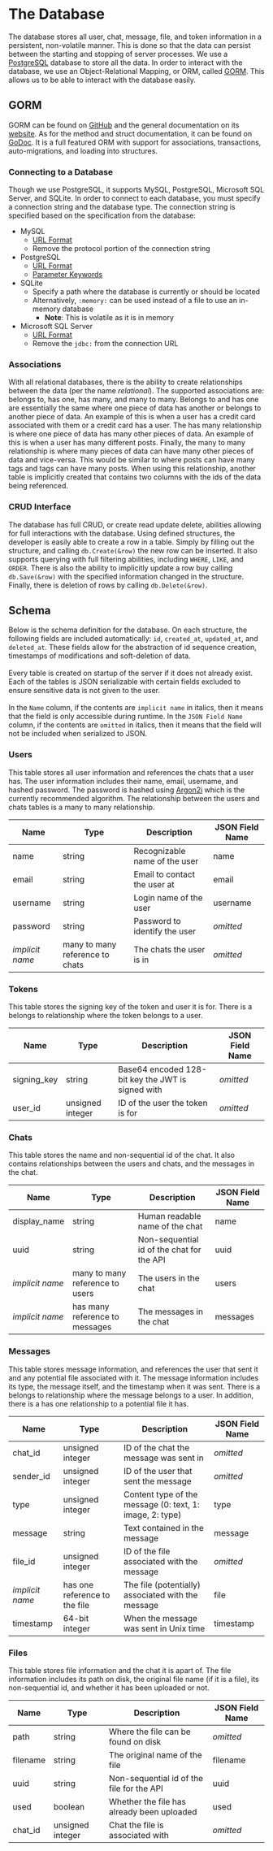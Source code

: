 # The Database
The database stores all user, chat, message, file, and token information in a persistent, non-volatile manner.
This is done so that the data can persist between the starting and stopping of server processes.
We use a [PostgreSQL](https://www.postgresql.org) database to store all the data.
In order to interact with the database, we use an Object-Relational Mapping, or ORM, called [GORM](https://gorm.io).
This allows us to be able to interact with the database easily.

## GORM
GORM can be found on [GitHub](https://github.com/jinzhu/gorm) and the general documentation on its [website](https://gorm.io/docs/).
As for the method and struct documentation, it can be found on [GoDoc](https://godoc.org/github.com/jinzhu/gorm).
It is a full featured ORM with support for associations, transactions, auto-migrations, and loading into structures.

### Connecting to a Database
Though we use PostgreSQL, it supports MySQL, PostgreSQL, Microsoft SQL Server, and SQLite.
In order to connect to each database, you must specify a connection string and the database type.
The connection string is specified based on the specification from the database:
- MySQL
    - [URL Format](https://dev.mysql.com/doc/connector-j/8.0/en/connector-j-reference-jdbc-url-format.html)
    - Remove the protocol portion of the connection string
- PostgreSQL
    - [URL Format](https://www.postgresql.org/docs/10/libpq-connect.html#id-1.7.3.8.3.5)
    - [Parameter Keywords](https://www.postgresql.org/docs/10/libpq-connect.html#LIBPQ-PARAMKEYWORDS)
- SQLite
    - Specify a path where the database is currently or should be located
    - Alternatively, `:memory:` can be used instead of a file to use an in-memory database
      - __Note__: This is volatile as it is in memory
- Microsoft SQL Server
    - [URL Format](https://docs.microsoft.com/en-us/sql/connect/jdbc/building-the-connection-url?view=sql-server-2017)
    - Remove the `jdbc:` from the connection URL
    
### Associations
With all relational databases, there is the ability to create relationships between the data (per the name *relational*).
The supported associations are: belongs to, has one, has many, and many to many.
Belongs to and has one are essentially the same where one piece of data has another or belongs to another piece of data.
An example of this is when a user has a credit card associated with them or a credit card has a user.
The has many relationship is where one piece of data has many other pieces of data.
An example of this is when a user has many different posts.
Finally, the many to many relationship is where many pieces of data can have many other pieces of data and vice-versa.
This would be similar to where posts can have many tags and tags can have many posts.
When using this relationship, another table is implicitly created that contains two columns with the ids of the data being referenced. 

### CRUD Interface
The database has full CRUD, or create read update delete, abilities allowing for full interactions with the database.
Using defined structures, the developer is easily able to create a row in a table.
Simply by filling out the structure, and calling `db.Create(&row)` the new row can be inserted.
It also supports querying with full filtering abilities, including `WHERE`, `LIKE`, and `ORDER`.
There is also the ability to implicitly update a row buy calling `db.Save(&row)` with the specified information changed in the structure.
Finally, there is deletion of rows by calling `db.Delete(&row)`.

## Schema
Below is the schema definition for the database.
On each structure, the following fields are included automatically: `id`, `created_at`, `updated_at`, and `deleted_at`.
These fields allow for the abstraction of id sequence creation, timestamps of modifications and soft-deletion of data. 
<br><br>
Every table is created on startup of the server if it does not already exist.
Each of the tables is JSON serializable with certain fields excluded to ensure sensitive data is not given to the user.
<br><br>
In the `Name` column, if the contents are `implicit name` in italics, then it means that the field is only accessible during runtime.
In the `JSON Field Name` column, if the contents are `omitted` in italics, then it means that the field will not be included when serialized to JSON.

### Users
This table stores all user information and references the chats that a user has.
The user information includes their name, email, username, and hashed password.
The password is hashed using [Argon2i](https://en.wikipedia.org/wiki/Argon2) which is the currently recommended algorithm.
The relationship between the users and chats tables is a many to many relationship.

| Name | Type | Description | JSON Field Name |
|---|---|---|---|
| name | string | Recognizable name of the user | name |
| email | string | Email to contact the user at | email |
| username | string | Login name of the user | username |
| password | string | Password to identify the user | _omitted_ |
| _implicit name_ | many to many reference to chats | The chats the user is in | _omitted_ |

### Tokens
This table stores the signing key of the token and user it is for.
There is a belongs to relationship where the token belongs to a user.

| Name | Type | Description | JSON Field Name |
|---|---|---|---|
| signing_key | string | Base64 encoded 128-bit key the JWT is signed with | _omitted_ |
| user_id | unsigned integer | ID of the user the token is for | _omitted_ |

### Chats
This table stores the name and non-sequential id of the chat.
It also contains relationships between the users and chats, and the messages in the chat.

| Name | Type | Description | JSON Field Name |
|---|---|---|---|
| display_name | string | Human readable name of the chat | name |
| uuid | string | Non-sequential id of the chat for the API | uuid |
| _implicit name_ | many to many reference to users | The users in the chat | users |
| _implicit name_ | has many reference to messages | The messages in the chat | messages |

### Messages
This table stores message information, and references the user that sent it and any potential file associated with it.
The message information includes its type, the message itself, and the timestamp when it was sent.
There is a belongs to relationship where the message belongs to a user.
In addition, there is a has one relationship to a potential file it has.

| Name | Type | Description | JSON Field Name |
|---|---|---|---|
| chat_id | unsigned integer | ID of the chat the message was sent in | _omitted_ |
| sender_id | unsigned integer | ID of the user that sent the message | _omitted_ |
| type | unsigned integer | Content type of the message (0: text, 1: image, 2: type) | type |
| message | string | Text contained in the message | message |
| file_id | unsigned integer | ID of the file associated with the message | _omitted_ |
| _implicit name_ | has one reference to the file | The file (potentially) associated with the message | file |
| timestamp | 64-bit integer | When the message was sent in Unix time | timestamp |

### Files
This table stores file information and the chat it is apart of.
The file information includes its path on disk, the original file name (if it is a file), its non-sequential id, and whether it has been uploaded or not.

| Name | Type | Description | JSON Field Name |
|---|---|---|---|
| path | string | Where the file can be found on disk | _omitted_ |
| filename | string | The original name of the file | filename |
| uuid | string | Non-sequential id of the file for the API | uuid |
| used | boolean | Whether the file has already been uploaded | used |
| chat_id | unsigned integer | Chat the file is associated with | _omitted_ |
